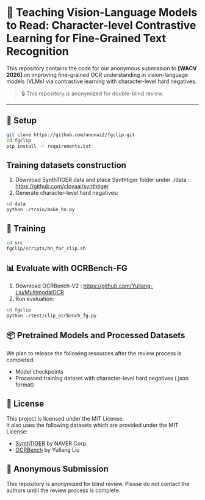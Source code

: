 # 📘 Teaching Vision-Language Models to Read: Character-level Contrastive Learning for Fine-Grained Text Recognition

This repository contains the code for our anonymous submission to **[WACV 2026]** on improving fine-grained OCR understanding in vision-language models (VLMs) via contrastive learning with character-level hard negatives.

> 🔒 This repository is anonymized for double-blind review.

---

## 🔧 Setup

```bash
git clone https://github.com/anonai2/fgclip.git
cd fgclip
pip install -r requirements.txt
```
## Training datasets construction
1. Download SynthTIGER data and place Synthtiger folder under ./data : https://github.com/clovaai/synthtiger
2. Generate character-level hard negatives:
```bash
cd data
python ./train/make_hn.py
```

## 🚀 Training
```bash
cd src
fgclip/scripts/hn_far_clip.sh
```


## 📊 Evaluate with OCRBench-FG
1. Download OCRBench-V2 : https://github.com/Yuliang-Liu/MultimodalOCR
2. Run evaluation:
```bash
cd fgclip
python ./test/clip_ocrbench_fg.py

```

## 📦 Pretrained Models and Processed Datasets
We plan to release the following resources after the review process is completed.
- Model checkpoints
- Processed training dataset with character-level hard negatives (.json format)

## 📜 License
This project is licensed under the MIT License.  
It also uses the following datasets which are provided under the MIT License:

- [SynthTIGER](https://github.com/clovaai/synthtiger) by NAVER Corp.
- [OCRBench](https://github.com/Yuliang-Liu/MultimodalOCR) by Yuliang Liu

## 🙊 Anonymous Submission
This repository is anonymized for blind review. 
Please do not contact the authors untill the review process is complete.



